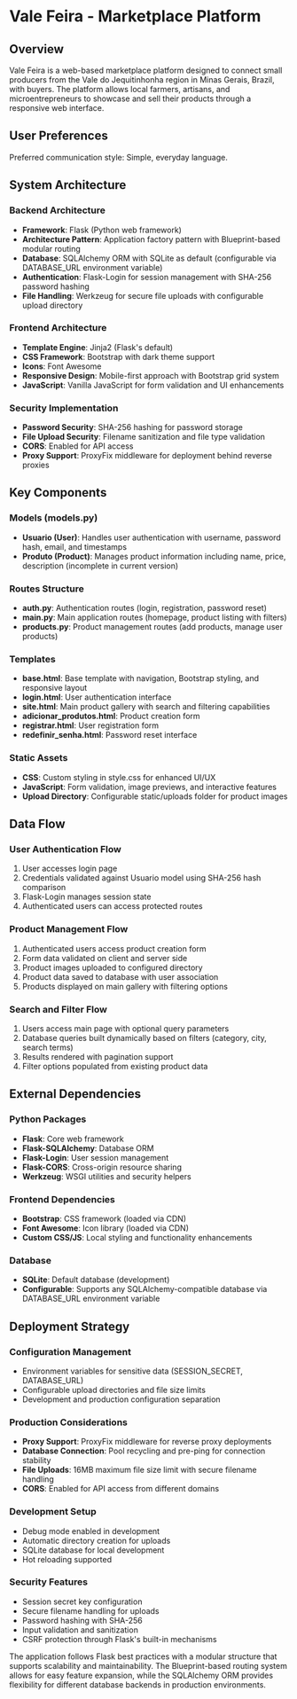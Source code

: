 # Vale Feira - Marketplace Platform

## Overview

Vale Feira is a web-based marketplace platform designed to connect small producers from the Vale do Jequitinhonha region in Minas Gerais, Brazil, with buyers. The platform allows local farmers, artisans, and microentrepreneurs to showcase and sell their products through a responsive web interface.

## User Preferences

Preferred communication style: Simple, everyday language.

## System Architecture

### Backend Architecture
- **Framework**: Flask (Python web framework)
- **Architecture Pattern**: Application factory pattern with Blueprint-based modular routing
- **Database**: SQLAlchemy ORM with SQLite as default (configurable via DATABASE_URL environment variable)
- **Authentication**: Flask-Login for session management with SHA-256 password hashing
- **File Handling**: Werkzeug for secure file uploads with configurable upload directory

### Frontend Architecture
- **Template Engine**: Jinja2 (Flask's default)
- **CSS Framework**: Bootstrap with dark theme support
- **Icons**: Font Awesome
- **Responsive Design**: Mobile-first approach with Bootstrap grid system
- **JavaScript**: Vanilla JavaScript for form validation and UI enhancements

### Security Implementation
- **Password Security**: SHA-256 hashing for password storage
- **File Upload Security**: Filename sanitization and file type validation
- **CORS**: Enabled for API access
- **Proxy Support**: ProxyFix middleware for deployment behind reverse proxies

## Key Components

### Models (models.py)
- **Usuario (User)**: Handles user authentication with username, password hash, email, and timestamps
- **Produto (Product)**: Manages product information including name, price, description (incomplete in current version)

### Routes Structure
- **auth.py**: Authentication routes (login, registration, password reset)
- **main.py**: Main application routes (homepage, product listing with filters)
- **products.py**: Product management routes (add products, manage user products)

### Templates
- **base.html**: Base template with navigation, Bootstrap styling, and responsive layout
- **login.html**: User authentication interface
- **site.html**: Main product gallery with search and filtering capabilities
- **adicionar_produtos.html**: Product creation form
- **registrar.html**: User registration form
- **redefinir_senha.html**: Password reset interface

### Static Assets
- **CSS**: Custom styling in style.css for enhanced UI/UX
- **JavaScript**: Form validation, image previews, and interactive features
- **Upload Directory**: Configurable static/uploads folder for product images

## Data Flow

### User Authentication Flow
1. User accesses login page
2. Credentials validated against Usuario model using SHA-256 hash comparison
3. Flask-Login manages session state
4. Authenticated users can access protected routes

### Product Management Flow
1. Authenticated users access product creation form
2. Form data validated on client and server side
3. Product images uploaded to configured directory
4. Product data saved to database with user association
5. Products displayed on main gallery with filtering options

### Search and Filter Flow
1. Users access main page with optional query parameters
2. Database queries built dynamically based on filters (category, city, search terms)
3. Results rendered with pagination support
4. Filter options populated from existing product data

## External Dependencies

### Python Packages
- **Flask**: Core web framework
- **Flask-SQLAlchemy**: Database ORM
- **Flask-Login**: User session management
- **Flask-CORS**: Cross-origin resource sharing
- **Werkzeug**: WSGI utilities and security helpers

### Frontend Dependencies
- **Bootstrap**: CSS framework (loaded via CDN)
- **Font Awesome**: Icon library (loaded via CDN)
- **Custom CSS/JS**: Local styling and functionality enhancements

### Database
- **SQLite**: Default database (development)
- **Configurable**: Supports any SQLAlchemy-compatible database via DATABASE_URL environment variable

## Deployment Strategy

### Configuration Management
- Environment variables for sensitive data (SESSION_SECRET, DATABASE_URL)
- Configurable upload directories and file size limits
- Development and production configuration separation

### Production Considerations
- **Proxy Support**: ProxyFix middleware for reverse proxy deployments
- **Database Connection**: Pool recycling and pre-ping for connection stability
- **File Uploads**: 16MB maximum file size limit with secure filename handling
- **CORS**: Enabled for API access from different domains

### Development Setup
- Debug mode enabled in development
- Automatic directory creation for uploads
- SQLite database for local development
- Hot reloading supported

### Security Features
- Session secret key configuration
- Secure filename handling for uploads
- Password hashing with SHA-256
- Input validation and sanitization
- CSRF protection through Flask's built-in mechanisms

The application follows Flask best practices with a modular structure that supports scalability and maintainability. The Blueprint-based routing system allows for easy feature expansion, while the SQLAlchemy ORM provides flexibility for different database backends in production environments.